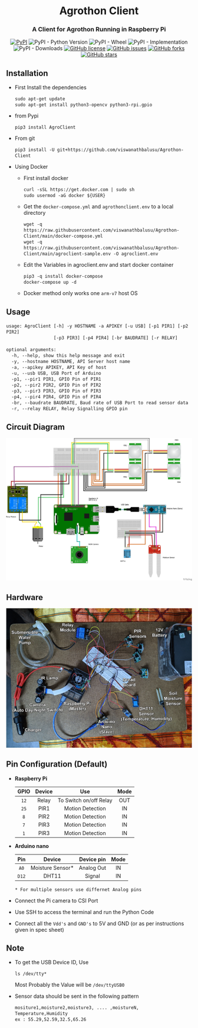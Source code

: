 <div align="center">
<h1>Agrothon Client</h1>
<h3>A Client for Agrothon Running in Raspberry Pi</h3>
<a href="https://pypi.org/project/AgroClient"><img alt="PyPI" src="https://img.shields.io/pypi/v/AgroClient?style=for-the-badge"></a>
<img alt="PyPI - Python Version" src="https://img.shields.io/pypi/pyversions/AgroClient?style=for-the-badge">
<img alt="PyPI - Wheel" src="https://img.shields.io/pypi/wheel/AgroClient?style=for-the-badge">
<img alt="PyPI - Implementation" src="https://img.shields.io/pypi/implementation/AgroClient?style=for-the-badge">
<img alt="PyPI - Downloads" src="https://img.shields.io/pypi/dm/AgroClient?style=for-the-badge">
<a href="https://github.com/viswanathbalusu/Agrothon-Client/blob/main/LICENSE"><img alt="GitHub license" src="https://img.shields.io/github/license/ViswanathBalusu/Agrothon-Client?style=for-the-badge"></a>
<a href="https://github.com/ViswanathBalusu/Agrothon-Client/issues"><img alt="GitHub issues" src="https://img.shields.io/github/issues/ViswanathBalusu/Agrothon-Client?style=for-the-badge"></a>
<a href="https://github.com/ViswanathBalusu/Agrothon-Client/network"><img alt="GitHub forks" src="https://img.shields.io/github/forks/ViswanathBalusu/Agrothon-Client?style=for-the-badge"></a>
<a href="https://github.com/ViswanathBalusu/Agrothon-Client/stargazers"><img alt="GitHub stars" src="https://img.shields.io/github/stars/ViswanathBalusu/Agrothon-Client?style=for-the-badge"></a>

</div>

## Installation
- First Install the dependencies
    ```
    sudo apt-get update
    sudo apt-get install python3-opencv python3-rpi.gpio
    ```
- from Pypi

    ```
    pip3 install AgroClient
    ```
- From git

  ```
  pip3 install -U git+https://github.com/viswanathbalusu/Agrothon-Client
  ```
- Using Docker
  - First install docker
  
    ```
    curl -sSL https://get.docker.com | sudo sh
    sudo usermod -aG docker ${USER}
    ```
  - Get the `docker-compose.yml` and `agrothonclient.env` to a local directory

    ```
    wget -q https://raw.githubusercontent.com/viswanathbalusu/Agrothon-Client/main/docker-compose.yml
    wget -q https://raw.githubusercontent.com/viswanathbalusu/Agrothon-Client/main/agroclient-sample.env -O agroclient.env
    ```
  - Edit the Variables in agroclient.env and start docker container

    ```
    pip3 -q install docker-compose
    docker-compose up -d
    ```
  - Docker method only works one `arm-v7` host OS

## Usage

```
usage: AgroClient [-h] -y HOSTNAME -a APIKEY [-u USB] [-p1 PIR1] [-p2 PIR2]
                  [-p3 PIR3] [-p4 PIR4] [-br BAUDRATE] [-r RELAY]

optional arguments:
  -h, --help, show this help message and exit
  -y, --hostname HOSTNAME, API Server host name
  -a, --apikey APIKEY, API Key of host
  -u, --usb USB, USB Port of Arduino
  -p1, --pir1 PIR1, GPIO Pin of PIR1
  -p2, --pir2 PIR2, GPIO Pin of PIR2
  -p3, --pir3 PIR3, GPIO Pin of PIR3
  -p4, --pir4 PIR4, GPIO Pin of PIR4
  -br, --baudrate BAUDRATE, Baud rate of USB Port to read sensor data
  -r, --relay RELAY, Relay Signalling GPIO pin
```

## Circuit Diagram

![Circuit](https://raw.githubusercontent.com/viswanathbalusu/Agrothon-Client/main/images/CircuitDiagram.jpg)

## Hardware

![Hardware](https://raw.githubusercontent.com/viswanathbalusu/Agrothon-Client/main/images/projecthardware.jpg)
## Pin Configuration (Default)

- **Raspberry Pi**

    | GPIO | Device | Use | Mode |
    | :---: | :---: | :---: | :---: |
    | `12` | Relay | To Switch on/off Relay | OUT |
    | `25` | PIR1 | Motion Detection | IN |
    | `8` | PIR2 | Motion Detection | IN |
    | `7` | PIR3 | Motion Detection | IN |
    | `1` | PIR3 | Motion Detection | IN |

- **Arduino nano**

    | Pin | Device | Device pin | Mode |
    | :---: | :---: | :---: | :---: |
    | `A0` | Moisture Sensor* | Analog Out | IN |
    | `D12` | DHT11 | Signal | IN |
  
    ```* For multiple sensors use differnet Analog pins```

- Connect the Pi camera to CSI Port
- Use SSH to access the terminal and run the Python Code
- Connect all the `Vdd's` and `GND's` to 5V and GND (or as per instructions given in spec sheet)

## Note
- To get the USB Device ID, Use
    ```
    ls /dev/tty*
    ```
    Most Probably the Value will be `/dev/ttyUSB0`

- Sensor data should be sent in the following pattern
  
    ```
    mositure1,moisture2,moisture3, .... ,moistureN, Temperature,Humidity
    ex : 55.29,52.59,32.5,65.26
    ```
